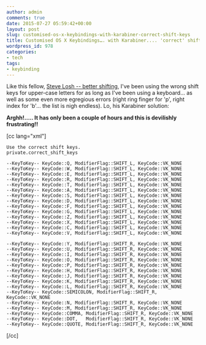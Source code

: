 ```yaml
---
author: admin
comments: true
date: 2015-07-27 05:59:42+00:00
layout: post
slug: customised-os-x-keybindings-with-karabiner-correct-shift-keys
title: Customised OS X Keybindings…. with Karabiner.... 'correct' shift keys
wordpress_id: 978
categories:
- tech
tags:
- keybinding
---
```


Like this fellow, [Steve Losh --  better shifting](http://stevelosh.com/blog/2012/10/a-modern-space-cadet/#better-shifting), I've been using the wrong shift keys for upper-case letters for as long as I've been using a keyboard... as well as some even more egregious errors (right ring finger for 'p', right index for 'b'... the list is nigh endless). Lo, his Karabiner solution:

**Arghh!..... It  has only been a couple of hours and this is devilishly frustrating!!**

[cc lang="xml"]

    Use the correct shift keys.
    private.correct_shift_keys

    --KeyToKey-- KeyCode::Q, ModifierFlag::SHIFT_L, KeyCode::VK_NONE
    --KeyToKey-- KeyCode::W, ModifierFlag::SHIFT_L, KeyCode::VK_NONE
    --KeyToKey-- KeyCode::E, ModifierFlag::SHIFT_L, KeyCode::VK_NONE
    --KeyToKey-- KeyCode::R, ModifierFlag::SHIFT_L, KeyCode::VK_NONE
    --KeyToKey-- KeyCode::T, ModifierFlag::SHIFT_L, KeyCode::VK_NONE
    --KeyToKey-- KeyCode::A, ModifierFlag::SHIFT_L, KeyCode::VK_NONE
    --KeyToKey-- KeyCode::S, ModifierFlag::SHIFT_L, KeyCode::VK_NONE
    --KeyToKey-- KeyCode::D, ModifierFlag::SHIFT_L, KeyCode::VK_NONE
    --KeyToKey-- KeyCode::F, ModifierFlag::SHIFT_L, KeyCode::VK_NONE
    --KeyToKey-- KeyCode::G, ModifierFlag::SHIFT_L, KeyCode::VK_NONE
    --KeyToKey-- KeyCode::Z, ModifierFlag::SHIFT_L, KeyCode::VK_NONE
    --KeyToKey-- KeyCode::X, ModifierFlag::SHIFT_L, KeyCode::VK_NONE
    --KeyToKey-- KeyCode::C, ModifierFlag::SHIFT_L, KeyCode::VK_NONE
    --KeyToKey-- KeyCode::V, ModifierFlag::SHIFT_L, KeyCode::VK_NONE

    --KeyToKey-- KeyCode::Y, ModifierFlag::SHIFT_R, KeyCode::VK_NONE
    --KeyToKey-- KeyCode::U, ModifierFlag::SHIFT_R, KeyCode::VK_NONE
    --KeyToKey-- KeyCode::I, ModifierFlag::SHIFT_R, KeyCode::VK_NONE
    --KeyToKey-- KeyCode::O, ModifierFlag::SHIFT_R, KeyCode::VK_NONE
    --KeyToKey-- KeyCode::P, ModifierFlag::SHIFT_R, KeyCode::VK_NONE
    --KeyToKey-- KeyCode::H, ModifierFlag::SHIFT_R, KeyCode::VK_NONE
    --KeyToKey-- KeyCode::J, ModifierFlag::SHIFT_R, KeyCode::VK_NONE
    --KeyToKey-- KeyCode::K, ModifierFlag::SHIFT_R, KeyCode::VK_NONE
    --KeyToKey-- KeyCode::L, ModifierFlag::SHIFT_R, KeyCode::VK_NONE
    --KeyToKey-- KeyCode::SEMICOLON, ModifierFlag::SHIFT_R, KeyCode::VK_NONE
    --KeyToKey-- KeyCode::N, ModifierFlag::SHIFT_R, KeyCode::VK_NONE
    --KeyToKey-- KeyCode::M, ModifierFlag::SHIFT_R, KeyCode::VK_NONE
    --KeyToKey-- KeyCode::COMMA, ModifierFlag::SHIFT_R, KeyCode::VK_NONE
    --KeyToKey-- KeyCode::DOT,   ModifierFlag::SHIFT_R, KeyCode::VK_NONE
    --KeyToKey-- KeyCode::QUOTE, ModifierFlag::SHIFT_R, KeyCode::VK_NONE
[/cc]
